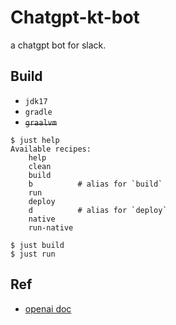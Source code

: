 # Chatgpt-kt-bot

a chatgpt bot for slack.

## Build
- `jdk17`
- `gradle`
- ~~`graalvm`~~

```shell
$ just help
Available recipes:
    help
    clean
    build
    b          # alias for `build`
    run
    deploy
    d          # alias for `deploy`
    native
    run-native

$ just build
$ just run
```


## Ref
- [openai doc](https://platform.openai.com/docs/api-reference/chat/create)
